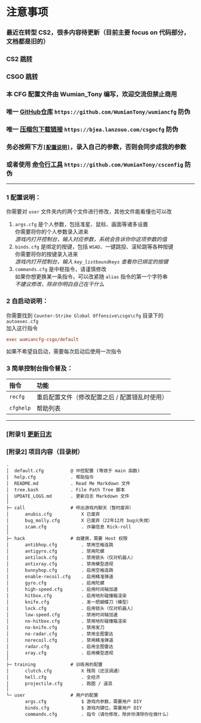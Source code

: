 # **注意事项**
### **最近在转型 CS2，很多内容待更新（目前主要 focus on 代码部分，文档都是旧的）**
### **CS2 [跳转](https://github.com/WumianTony/wumiancfg/tree/main-cs2)**
### **CSGO [跳转](https://github.com/WumianTony/wumiancfg/tree/main-csgo)**

### **本 CFG 配置文件由 Wumian_Tony 编写，欢迎交流但禁止商用**
### **唯一 [GitHub仓库](https://github.com/WumianTony/wumiancfg) `https://github.com/WumianTony/wumiancfg` 防伪**
### **唯一 [压缩包下载链接](https://bjea.lanzouo.com/csgocfg) `https://bjea.lanzouo.com/csgocfg` 防伪**
### **务必按照下方[`[配置说明]`](#1-配置说明)，录入自己的参数，否则会同步成我的参数**
### **或者使用 [命令行工具](https://github.com/WumianTony/csconfig) `https://github.com/WumianTony/csconfig` 防伪**

---

### 1 配置说明：
你需要对 `user` 文件夹内的两个文件进行修改，其他文件能看懂也可以改  
<!-- Windows `C:\Program Files (x86)\Steam\userdata\<steamid>\730\local\cfg\config.cfg`
macOS `/Users/<username>/Library/Application Support/Steam/steamapps/common/Counter-Strike Global Offensive/csgo/cfg/config.cfg` -->
1. `args.cfg` 是个人参数，包括准星、鼠标、画面等诸多设置  
    你需要将你的个人参数录入进来  
    *游戏内打开控制台，输入对应参数，系统会告诉你你这项参数的值*
2. `binds.cfg` 是绑定的按键，包括 `WSAD`、一键跳投、滚轮跳等各种按键  
    你需要将你的按键录入进来  
    *游戏内打开控制台，输入 `key_listboundkeys` 查看你已绑定的按键*
3. `commands.cfg` 是中枢指令，请谨慎修改  
    如果你想更换某一条指令，可以改紧随 `alias` 指令的第一个字符串  
    *不建议修改，除非你明白自己在干什么*

### 2 自启动说明：
你需要找到 `Counter-Strike Global Offensive\csgo\cfg` 目录下的 `autoexec.cfg`  
加入这行指令  
```cfg
exec wumiancfg-csgo/default
```
如果不希望自启动，需要每次启动后使用一次指令

### 3 简单控制台指令普及：  
|指令|功能|
|:-|:-|
|`recfg`|重启配置文件（修改配置之后 / 配置错乱时使用）|
|`cfghelp`|帮助列表|

---
### [附录1] [更新日志](https://github.com/WumianTony/wumiancfg-csgo/blob/main/UPDATE_LOGS.md)

### [附录2] 项目内容（目录树）
```FPT
.
│  default.cfg          @ 中控配置 (等效于 main 函数)
│  help.cfg             . 帮助指令
│  README.md            . Read Me Markdown 文件
│  tree.bash            . File Path Tree 脚本
│  UPDATE_LOGS.md       . 更新日志 Markdown 文件
│
├─ call                 # 呼出游戏内聊天（暂时废弃）
│      anubis.cfg           X 已废弃
│      bug_molly.cfg        X 已废弃（22年12月 bug火失效）
│      scam.cfg             . 诈骗信息 Rick-roll
│
├─ hack                 # 自建房，需要 Host 权限
│      antibhop.cfg         . 禁用空格连跳
│      antigyro.cfg         . 禁用陀螺
│      antilock.cfg         . 禁用锁头（仅对机器人）
│      antixray.cfg         . 禁用模型透视
│      bunnyhop.cfg         . 启用空格连跳
│      enable-recoil.cfg    . 启用精准弹道
│      gyro.cfg             . 启用陀螺
│      high-speed.cfg       . 启用时间轴加速
│      hitbox.cfg           . 启用地形碰撞箱渲染
│      knife.cfg            . 发一把蝴蝶刀（模型）
│      lock.cfg             . 启用锁头（仅对机器人）
│      low-speed.cfg        . 禁用时间轴加速
│      no-hitbox.cfg        . 禁用地形碰撞箱渲染
│      no-knife.cfg         . 禁用发刀
│      no-radar.cfg         . 禁用全图雷达
│      norecoil.cfg         . 禁用精准弹道
│      radar.cfg            . 启用全图雷达
│      xray.cfg             . 启用模型透视
│
├─ training             # 训练用的配置
│      clutch.cfg           X 残局（还没调通）
│      hell.cfg             . 全经济
│      projectile.cfg       . 跑图 / 道具
│
└─ user                 # 用户的配置
       args.cfg             $ 游戏内参数，需要用户 DIY
       binds.cfg            $ 游戏内键位，需要用户 DIY
       commands.cfg         . 指令（请勿修改，除非你清除你在做什么）
```
